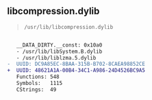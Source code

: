## libcompression.dylib

> `/usr/lib/libcompression.dylib`

```diff

   __DATA_DIRTY.__const: 0x10a0
   - /usr/lib/libSystem.B.dylib
   - /usr/lib/liblzma.5.dylib
-  UUID: DC9A85EC-8BAA-315B-B702-8CAEA98852CE
+  UUID: 48621A1A-00B4-34C1-A986-24D4526BC9A5
   Functions: 548
   Symbols:   1115
   CStrings:  49

```
